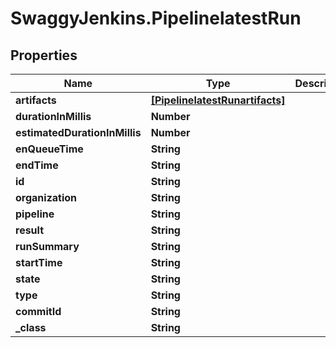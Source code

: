 # SwaggyJenkins.PipelinelatestRun

## Properties

Name | Type | Description | Notes
------------ | ------------- | ------------- | -------------
**artifacts** | [**[PipelinelatestRunartifacts]**](PipelinelatestRunartifacts.md) |  | [optional] 
**durationInMillis** | **Number** |  | [optional] 
**estimatedDurationInMillis** | **Number** |  | [optional] 
**enQueueTime** | **String** |  | [optional] 
**endTime** | **String** |  | [optional] 
**id** | **String** |  | [optional] 
**organization** | **String** |  | [optional] 
**pipeline** | **String** |  | [optional] 
**result** | **String** |  | [optional] 
**runSummary** | **String** |  | [optional] 
**startTime** | **String** |  | [optional] 
**state** | **String** |  | [optional] 
**type** | **String** |  | [optional] 
**commitId** | **String** |  | [optional] 
**_class** | **String** |  | [optional] 


